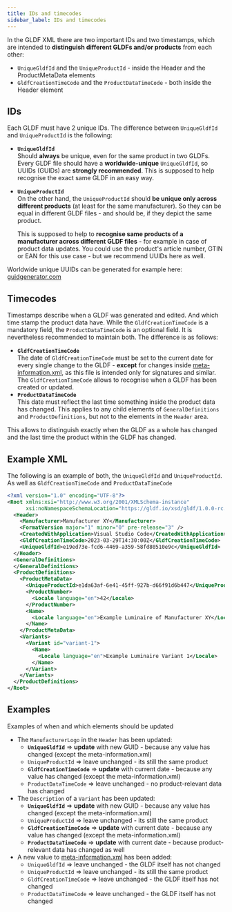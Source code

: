 ```yaml
---
title: IDs and timecodes
sidebar_label: IDs and timecodes
---
```


In the GLDF XML there are two important IDs and two timestamps, which are intended to **distinguish different GLDFs and/or products** from each other:

- `UniqueGldfId` and the `UniqueProductId` - inside the Header and the ProductMetaData elements
- `GldfCreationTimeCode` and the `ProductDataTimeCode` - both inside the Header element

## IDs

Each GLDF must have 2 unique IDs. The difference between `UniqueGldfId` and `UniqueProductId` is the following:

- **`UniqueGldfId`**  
  Should **always** be unique, even for the same product in two GLDFs. Every GLDF file should have a **worldwide-unique** `UniqueGldfId`, so UUIDs (GUIDs) are **strongly recommended**. This is supposed to help recognise the exact same GLDF in an easy way.
- **`UniqueProductId`**  
  On the other hand, the `UniqueProductId` should **be unique only across different products** (at least for the same manufacturer). So they can be equal in different GLDF files - and should be, if they depict the same product.
  
  This is supposed to help to **recognise same products of a manufacturer across different GLDF files** - for example in case of product data updates. You could use the product's article number, GTIN or EAN for this use case - but we recommend UUIDs here as well.

Worldwide unique UUIDs can be generated for example here: [guidgenerator.com](https://guidgenerator.com)

## Timecodes

Timestamps describe when a GLDF was generated and edited. And which time stamp the product data have. While the `GldfCreationTimeCode` is a mandatory field, the `ProductDataTimeCode` is an optional field. It is nevertheless recommended to maintain both. The difference is as follows:

- **`GldfCreationTimeCode`**  
  The date of `GldfCreationTimeCode` must be set to the current date for every single change to the GLDF - **except** for changes inside [meta-information.xml](/docs/container/meta-information), as this file is intended only for signatures and similar. The `GldfCreationTimeCode` allows to recognise when a GLDF has been created or updated.
- **`ProductDataTimeCode`**  
  This date must reflect the last time something inside the product data has changed. This applies to any child elements of `GeneralDefinitions` and `ProductDefinitions`, but not to the elements in the `Header` area.

This allows to distinguish exactly when the GLDF as a whole has changed and the last time the product within the GLDF has changed.

## Example XML

The following is an example of both, the `UniqueGldfId` and `UniqueProductId`. As well as `GldfCreationTimeCode` and `ProductDataTimeCode`

```xml showLineNumbers {8-9,15}
<?xml version="1.0" encoding="UTF-8"?>
<Root xmlns:xsi="http://www.w3.org/2001/XMLSchema-instance"
      xsi:noNamespaceSchemaLocation="https://gldf.io/xsd/gldf/1.0.0-rc.3/gldf.xsd">
  <Header>
    <Manufacturer>Manufacturer XY</Manufacturer>
    <FormatVersion major="1" minor="0" pre-release="3" />
    <CreatedWithApplication>Visual Studio Code</CreatedWithApplication>
    <GldfCreationTimeCode>2023-03-29T14:30:00Z</GldfCreationTimeCode>
    <UniqueGldfId>e19ed73e-fcd6-4469-a359-58fd80510e9c</UniqueGldfId>
  </Header>
  <GeneralDefinitions>
  </GeneralDefinitions>
  <ProductDefinitions>
    <ProductMetaData>
      <UniqueProductId>e1da63af-6e41-45ff-927b-d66f91d6b447</UniqueProductId>
      <ProductNumber>
        <Locale language="en">42</Locale>
      </ProductNumber>
      <Name>
        <Locale language="en">Example Luminaire of Manufacturer XY</Locale>
      </Name>
    </ProductMetaData>
    <Variants>
      <Variant id="variant-1">
        <Name>
          <Locale language="en">Example Luminaire Variant 1</Locale>
        </Name>
      </Variant>
    </Variants>
  </ProductDefinitions>
</Root>
```

## Examples

Examples of when and which elements should be updated

- The `ManufacturerLogo` in the `Header` has been updated:
  - **`UniqueGldfId`** => **update** with new GUID - because any value has changed (except the meta-information.xml)
  - `UniqueProductId` => leave unchanged - its still the same product
  - **`GldfCreationTimeCode`** => **update** with current date - because any value has changed (except the meta-information.xml)
  - `ProductDataTimeCode` => leave unchanged - no product-relevant data has changed
- The `Description` of a `Variant` has been updated:
  - **`UniqueGldfId`** => **update** with new GUID - because any value has changed (except the meta-information.xml)
  - `UniqueProductId` => leave unchanged - its still the same product
  - **`GldfCreationTimeCode`** => **update** with current date - because any value has changed (except the meta-information.xml)
  - **`ProductDataTimeCode`** => **update** with current date - because product-relevant data has changed as well
- A new value to [meta-information.xml](/docs/container/meta-information) has been added:
  - `UniqueGldfId` => leave unchanged - the GLDF itself has not changed
  - `UniqueProductId` => leave unchanged - its still the same product
  - `GldfCreationTimeCode` => leave unchanged - the GLDF itself has not changed
  - `ProductDataTimeCode` => leave unchanged - the GLDF itself has not changed
